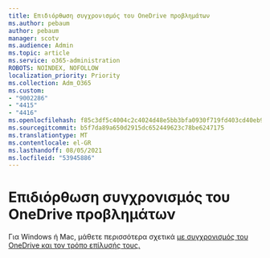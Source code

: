 ```yaml
---
title: Επιδιόρθωση συγχρονισμός του OneDrive προβλημάτων
ms.author: pebaum
author: pebaum
manager: scotv
ms.audience: Admin
ms.topic: article
ms.service: o365-administration
ROBOTS: NOINDEX, NOFOLLOW
localization_priority: Priority
ms.collection: Adm_O365
ms.custom:
- "9002286"
- "4415"
- "4416"
ms.openlocfilehash: f85c3df5c4004c2c4024d48e5bb3bfa0930f719fd403cd40eb9b09a13ca0d208
ms.sourcegitcommit: b5f7da89a650d2915dc652449623c78be6247175
ms.translationtype: MT
ms.contentlocale: el-GR
ms.lasthandoff: 08/05/2021
ms.locfileid: "53945886"
---
```

# <a name="fix-onedrive-sync-issues"></a>Επιδιόρθωση συγχρονισμός του OneDrive προβλημάτων

Για Windows ή Mac, μάθετε περισσότερα σχετικά [με συγχρονισμός του OneDrive και τον τρόπο επίλυσής τους.](https://support.office.com/article/fix-onedrive-sync-problems-0899b115-05f7-45ec-95b2-e4cc8c4670b2)

